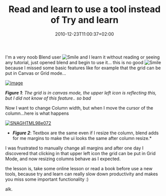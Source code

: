 ﻿---
title: "Read and learn to use a tool instead of Try and learn "
description: ""
date: 2010-12-23T11:00:37+02:00
draft: false
tags: [Experiences]
categories: [WPF]
---
I'm a very noob Blend user ![Smile](https://www.codewrecks.com/blog/wp-content/uploads/2010/12/wlEmoticon-smile1.png) and I learn it without reading or seeing any tutorial, just opened blend and begin to use it... this is no good ![Smile](https://www.codewrecks.com/blog/wp-content/uploads/2010/12/wlEmoticon-smile1.png) because I missed some basic features like for example that the grid can be put in Canvas or Grid mode...

[![image](https://www.codewrecks.com/blog/wp-content/uploads/2010/12/image_thumb1.png "image")](https://www.codewrecks.com/blog/wp-content/uploads/2010/12/image1.png)

 ***Figure 1***: *The grid is in canvas mode, the upper left icon is reflecting this, but I did not know of this feature.. so bad*

Now I want to change Column width, but when I move the cursor of the column...here is what happens

[![SNAGHTML98e072](https://www.codewrecks.com/blog/wp-content/uploads/2010/12/SNAGHTML98e072_thumb.png "SNAGHTML98e072")](https://www.codewrecks.com/blog/wp-content/uploads/2010/12/SNAGHTML98e072.png)

* ***Figure 2***: Textbox are the same even if I resize the column, blend adds for me margins to make the ui looks the same after column resize.*

I was frustrated to manually change all margins and after one day I discovered that clicking in that upper left icon the grid can be put in Grid Mode, and now resizing columns behave as I expected.

the lesson is, take some online lesson or read a book before use a new tools, because try and learn can really slow down productivity and makes you miss some important functionality :)

alk.
